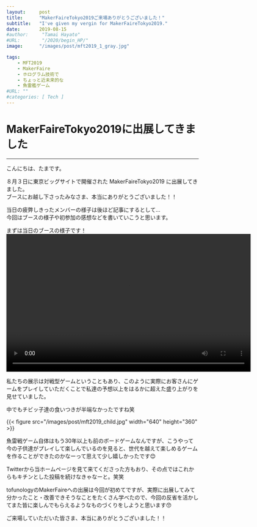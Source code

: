```yaml
---
layout:     post
title:      "MakerFaireTokyo2019ご来場ありがとうございました！"
subtitle:   "I've given my vergin for MakerFaireTokyo2019."
date:       2019-08-15
#author:     "Tamai Hayato"
#URL:        "/2020/begin_HP/"
image:      "/images/post/mft2019_1_gray.jpg"

tags:
    - MFT2019
    - MakerFaire
    - ホログラム技術で
    - ちょっと近未来的な
    - 魚雷艦ゲーム
#URL: ""
#categories: [ Tech ]
---
```


# MakerFaireTokyo2019に出展してきました
*****

こんにちは、たまです。

８月３日に東京ビッグサイトで開催された MakerFaireTokyo2019 に出展してきました。   
ブースにお越し下さったみなさま、本当にありがとうございました！！

当日の疲弊しきったメンバーの様子は後ほど記事にするとして...  
今回はブースの様子や初参加の感想などを書いていこうと思います。

まずは当日のブースの様子です！  
<video width="640" height="360" controls>
  <source src="/images/post/mft2019_booth.MOV" type="video/mov">
</video>

私たちの展示は対戦型ゲームということもあり、このように実際にお客さんにゲームをプレイしていただくことで私達の予想以上をはるかに超えた盛り上がりを見せていました。  

中でもチビッ子達の食いつきが半端なかったですね笑

{{< figure src="/images/post/mft2019_child.jpg" width="640" height="360" >}}

魚雷戦ゲーム自体はもう30年以上も前のボードゲームなんですが、こうやって今の子供達がプレイして楽しんでいるのを見ると、世代を越えて楽しめるゲームを作ることができたのかなーって思えて少し嬉しかったです😊

Twitterから当ホームページを見て来てくださった方もおり、その点ではこれからもキチンとした投稿を続けなきゃなーと。笑笑

tofunologyのMakerFaireへの出展は今回が初めてですが、実際に出展してみて分かったこと・改善できそうなことをたくさん学べたので、今回の反省を活かしてまた皆に楽しんでもらえるようなものづくりをしようと思います😙

ご来場していただいた皆さま、本当にありがとうございました！！
